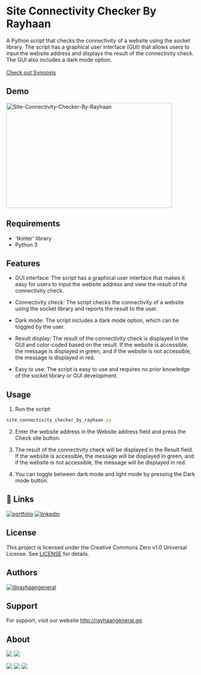  # Site Connectivity Checker By Rayhaan

A Python script that checks the connectivity of a website using the socket library. The script has a graphical user interface (GUI) that allows users to input the website address and displays the result of the connectivity check. The GUI also includes a dark mode option.
</br></br><a href="https://bit.ly/41fp7BP">Check out Synopsis</a> 

## Demo

<a href="https://www.youtube.com/watch?v=JDL_Vn4VT54" target="_blank">
<img src="https://img.youtube.com/vi/JDL_Vn4VT54/sddefault.jpg" 
alt="Site-Connectivity-Checker-By-Rayhaan" width="440" height="280"  /></a>





## Requirements
- 'tkinter' library
- Python 3


## Features

- GUI interface: The script has a graphical user interface that makes it easy for users to input the website address and view the result of the connectivity check.

- Connectivity check: The script checks the connectivity of a website using the socket library and reports the result to the user.

- Dark mode: The script includes a dark mode option, which can be toggled by the user.

- Result display: The result of the connectivity check is displayed in the GUI and color-coded based on the result. If the website is accessible, the message is displayed in green, and if the website is not accessible, the message is displayed in red.

- Easy to use: The script is easy to use and requires no prior knowledge of the socket library or GUI development.



## Usage
1. Run the script:
```javascript
site_connectivity_checker_by_rayhaan.py
```
2. Enter the website address in the Website address field and press the Check site button.
3. The result of the connectivity check will be displayed in the Result field. If the website is accessible, the message will be displayed in green, and if the website is not accessible, the message will be displayed in red.

4. You can toggle between dark mode and light mode by pressing the Dark mode button.




## 🔗 Links
[![portfolio](https://img.shields.io/badge/my_portfolio-000?style=for-the-badge&logo=ko-fi&logoColor=white)](http://rayhaangeneral.gq/)
[![linkedin](https://img.shields.io/badge/linkedin-0A66C2?style=for-the-badge&logo=linkedin&logoColor=white)](https://www.linkedin.com/in/rayhaangeneral/)


## License

This project is licensed under the Creative Commons Zero v1.0 Universal License. See [LICENSE](https://raw.githubusercontent.com/rayhaan77666/Site-Connectivity-Checker-By-Rayhaan/main/LICENSE) for details.

## Authors

[![@rayhaangeneral](https://img.shields.io/badge/by-rayhaangeneral-blue)](https://github.com/rayhaan77666)



## Support

For support, visit our website http://rayhaangeneral.gq


## About
 
  <img src="https://img.shields.io/badge/Version-1.0.1-green?style=for-the-badge"> <img src="https://img.shields.io/maintenance/yes/2023?style=for-the-badge">
 
  <img src="https://img.shields.io/badge/Written%20In-Python-darkcyan?style=flat-square"> <img src="https://img.shields.io/badge/Author-rayhaangeneral-blue?style=flat-square"> <img src="https://img.shields.io/badge/Open%20Source-Yes-darkgreen?style=flat-square">
